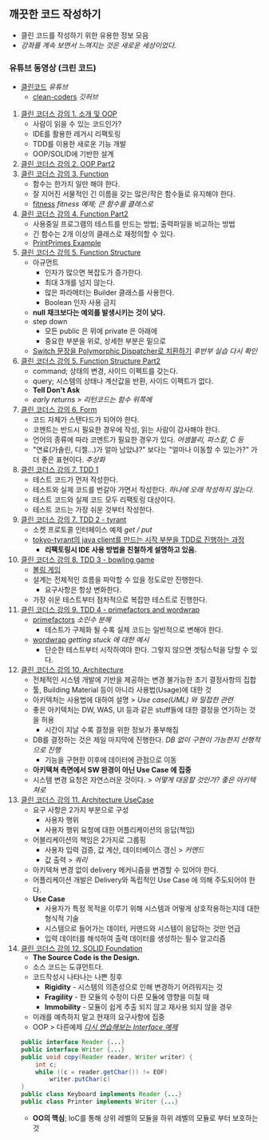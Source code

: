 ## 깨끗한 코드 작성하기

* 클린 코드를 작성하기 위한 유용한 정보 모음
* _강좌를 계속 보면서 느껴지는 것은 새로운 세상이었다._

### 유튜브 동영상 (크린 코드)

* [클린코드](https://www.youtube.com/playlist?list=PLuLb6MC4SOvXCRePHrb4e-EYadjZ9KHyH) _유튜브_
  * [clean-coders](https://github.com/msbaek/clean-coders-2013) _깃허브_



1. [클린 코더스 강의 1. 소개 및 OOP](https://www.youtube.com/watch?v=60lLSe1phks)
    - 사람이 읽을 수 있는 코드인가?
    - IDE를 활용한 레거시 리팩토링
    - TDD를 이용한 새로운 기능 개발
    - OOP/SOLID에 기반한 설계
1. [클린 코더스 강의 2. OOP Part2](https://www.youtube.com/watch?v=D8_mbdoGPrg)
1. [클린 코더스 강의 3. Function](https://www.youtube.com/watch?v=GYNT7O3rLhU)
    - 함수는 한가지 일만 해야 한다.
    - 잘 지어진 서물적인 긴 이름을 갖는 많은/작은 함수들로 유지해야 한다.
    - [fitness](https://github.com/msbaek/fitness-example) _fitness 예제; 큰 함수를 클래스로_
1. [클린 코더스 강의 4. Function Part2](https://www.youtube.com/watch?v=yd2xcVn_pAc)
    - 사용중일 프로그램의 테스트를 만드는 방법; 출력파일을 비교하는 방법
    - 긴 함수는 2개 이상의 클래스로 재정의할 수 있다.
    - [PrintPrimes Example](https://github.com/msbaek/print-prime)
1. [클린 코더스 강의 5. Function Structure](https://www.youtube.com/watch?v=JSV_YpTFhtw)
    - 아규먼트
      - 인자가 많으면 복잡도가 증가한다.
      - 최대 3개를 넘지 않는다.
      - 많은 파라메터는 Builder 클래스를 사용한다.
      - Boolean 인자 사용 금지
    - **null 채크보다는 예외를 발생시키는 것이 낮다.**
    - step down
      - 모든 public 은 위에 private 은 아래에
      - 중요한 부분을 위로, 상세한 부분은 밑으로
    - [Switch 문장을 Polymorphic Dispatcher로 치환하기](https://github.com/msbaek/videostore) _후반부 실습 다시 확인_
1. [클린 코더스 강의 5. Function Structure Part2](https://www.youtube.com/watch?v=cgiDv1XFWsk)
    - command; 상태의 변경, 사이드 이펙트를 갖는다.
    - query; 시스템의 상태나 계산값을 반환, 사이드 이펙트가 없다.
    - **Tell Don't Ask**
    - _early returns > 리턴코드는 함수 위쪽에_
1. [클린 코더스 강의 6. Form ](https://www.youtube.com/watch?v=PX5IUNdLSzg)
    - 코드 자체가 스탠다드가 되어야 한다.
    - 코멘트는 반드시 필요한 경우에 작성, 읽는 사람이 감사해야 한다.
    - 언어의 종류에 따라 코멘트가 필요한 경우가 있다. _어셈블리, 파스칼, C 등_
    - "연료(가솔린, 디젤...)가 얼마 남았냐?" 보다는 "얼마나 이동할 수 있는가?" 가 더 좋은 표현이다. _추상화_
1. [클린 코더스 강의 7. TDD 1](https://www.youtube.com/watch?v=wmHV6L0e1sU)
    - 테스트 코드가 먼저 작성한다.
    - 테스트와 실제 코드를 번갈아 가면서 작성한다. _하나에 오래 작성하지 않는다._
    - 테스트 코드와 실제 코드 모두 리팩토링 대상이다.
    - 테스트 코드는 가장 쉬운 것부터 작성한다.
2. [클린 코더스 강의 7. TDD 2 - tyrant](https://www.youtube.com/watch?v=c-Pv2ia05Ek)
    - 소켓 프로토콜 인터페이스 예제 _get / put_
    - [tokyo-tyrant의 java client를 만드는 시작 부분을 TDD로 진행하는 과정](https://github.com/msbaek/tyrant-client-tdd)
      - **리팩토링시 IDE 사용 방법을 친철하게 설명하고 있음.**
3. [클린 코더스 강의 8. TDD 3 - bowling game](https://www.youtube.com/watch?v=fFwDMzML7hI)
    - [볼링 게임](https://github.com/msbaek/bowling-game)
    - 설계는 전체적인 흐름을 파악할 수 있을 정도로만 진행한다.
      - 요구사항은 항상 변화한다.
    - 가장 쉬운 테스트부터 점차적으로 복잡한 테스트로 진행한다.
4. [클린 코더스 강의 9. TDD 4 - primefactors and wordwrap](https://www.youtube.com/watch?v=X4JtF2BfA0U)
    - [primefactors](https://github.com/msbaek/primefactors) _소인수 분해_
      - 테스트가 구체화 될 수록 실제 코드는 일반적으로 변해야 한다.
    - [wordwrap](https://github.com/msbaek/wordwrap) _getting stuck 에 대한 예시_
      - 단순한 테스트부터 시작하여야 한다. 그렇지 않으면 겟팅스턱을 당할 수 있다.
1. [클린 코더스 강의 10. Architecture](https://www.youtube.com/watch?v=sYPsm93qIkY)
    - 전체적인 시스템 개발에 기반을 제공하는 변경 불가능한 초기 결정사항의 집합
    - 툴, Building Material 등이 아니라 사용법(Usage)에 대한 것
    - 아키텍처는 사용법에 대하여 설명 > _Use case(UML) 와 밀접한 관련_
    - 좋은 아키텍처는 DW, WAS, UI 등과 같은 stuff들에 대한 결정을 연기하는 것을 허용
      - 시간이 지날 수록 결정을 위한 정보가 풍부해짐
    - DB를 결정하는 것은 제일 마지막에 진행한다. _DB 없이 구현이 가능한지 선행적으로 진행_
      - 기능을 구현한 이후에 데이터에 관점으로 이동
    - **아키텍쳐 측면에서 SW 완경이 아닌 Use Case 에 집중**
    - 시스템 변경 요청은 자연스러운 것이다. > _어떻게 대응할 것인가? 좋은 아키텍쳐로_
1. [클린 코더스 강의 11. Architecture UseCase](https://www.youtube.com/watch?v=5DVIUl5DoUo)
    - 요구 사항은 2가지 부분으로 구성
      - 사용자 행위
      - 사용자 행위 요청에 대한 어플리케이션의 응답(책임)
    - 어블리케이션의 책임은 2가지로 그룹핑
      - 사용자 입력 검증, 값 계산, 데이터베이스 갱신 > _커멘드_
      - 값 출력 > _쿼리_
    - 아키텍쳐 변경 없이 delivery 메커니즘을 변경할 수 있어야 한다.
    - 어플리케이션 개발은 Delivery와 독립적인 Use Case 에 의해 주도되어야 한다.
    - **Use Case**
      - 사용자가 특정 목적을 이루기 위해 시스템과 어떻게 상호작용하는지데 대한 형식적 기술
      - 시스템으로 들어가는 데이터, 커맨드와 시스템이 응답하는 것만 언급
      - 입력 데이터를 해석하여 출력 데이터를 생성하는 필수 알고리즘
1. [클린 코더스 강의 12. SOLID Foundation](https://www.youtube.com/watch?v=HIWJ8sF8lO8)
    - **The Source Code is the Design.**
    - 소스 코드는 도큐먼트다.
    - 코드작성시 나타나는 나쁜 징후
      - **Rigidity** - 시스템의 의존성으로 인해 변경하기 어려워지는 것
      - **Fragility** - 한 모듈의 수정이 다른 모듈에 영향을 미칠 때
      - **Immobility** - 모듈이 쉽게 추출 되지 않고 재사용 되지 않을 경우
    - 미래를 예측하지 말고 현재의 요구사항에 집중
    - OOP > 다른예제 _[다시 연습해보는 Interface 예제](https://jjsk27.wordpress.com/2012/01/16/%EB%8B%A4%EC%8B%9C-%EC%97%B0%EC%8A%B5%ED%95%B4%EB%B3%B4%EB%8A%94-interface-%EC%98%88%EC%A0%9C/)_
    ```java
    public interface Reader {...}
    public interface Writer {...}
    public void copy(Reader reader, Writer writer) {
        int c;
        while ((c = reader.getChar()) != EOF)
            writer.putChar(c)
    }
    public class Keyboard implements Reader {...}
    public class Printer implements Writer {...}
    ```
    - **OO의 핵심**; IoC를 통해 상위 레벨의 모듈을 하위 레벨의 모듈로 부터 보호하는 것




